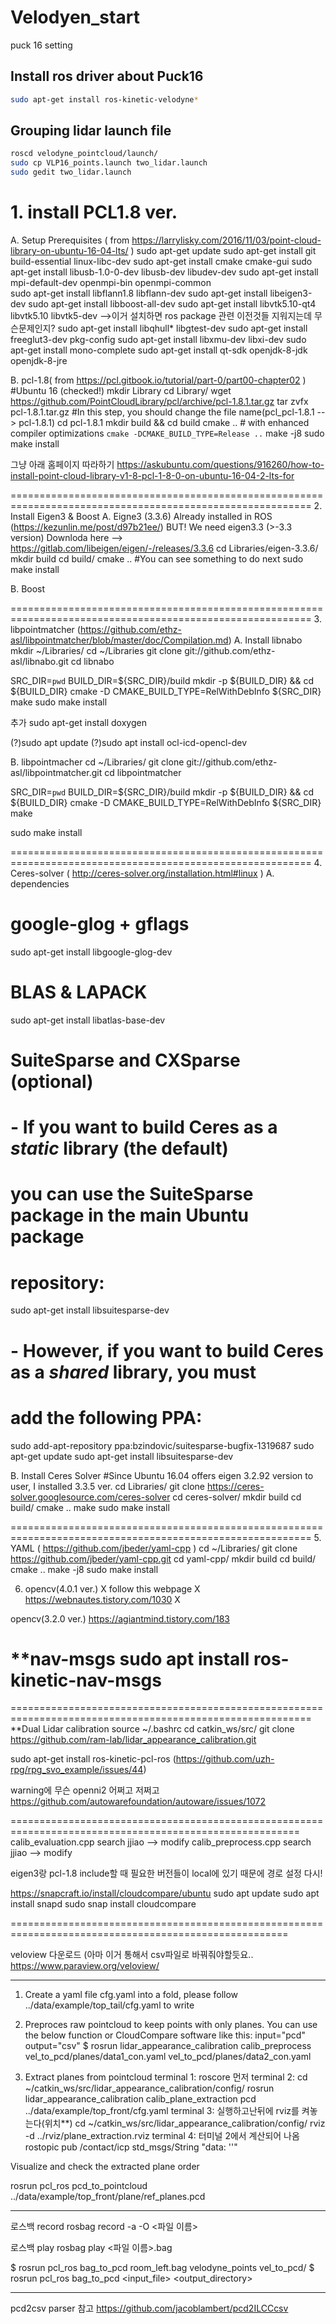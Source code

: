 # Velodyen_start
puck 16 setting
## Install ros driver about Puck16
```bash
sudo apt-get install ros-kinetic-velodyne*
```
## Grouping lidar launch file
```bash
roscd velodyne_pointcloud/launch/
sudo cp VLP16_points.launch two_lidar.launch
sudo gedit two_lidar.launch
```

# 1. install PCL1.8 ver.
A. Setup Prerequisites ( from https://larrylisky.com/2016/11/03/point-cloud-library-on-ubuntu-16-04-lts/ )
  sudo apt-get update
  sudo apt-get install git build-essential linux-libc-dev
  sudo apt-get install cmake cmake-gui 
  sudo apt-get install libusb-1.0-0-dev libusb-dev libudev-dev
  sudo apt-get install mpi-default-dev openmpi-bin openmpi-common  
  sudo apt-get install libflann1.8 libflann-dev
  sudo apt-get install libeigen3-dev
  sudo apt-get install libboost-all-dev
  sudo apt-get install libvtk5.10-qt4 libvtk5.10 libvtk5-dev
  -->이거 설치하면 ros package 관련 이전것들 지워지는데 무슨문제인지?
  sudo apt-get install libqhull* libgtest-dev
  sudo apt-get install freeglut3-dev pkg-config
  sudo apt-get install libxmu-dev libxi-dev 
  sudo apt-get install mono-complete
  sudo apt-get install qt-sdk openjdk-8-jdk openjdk-8-jre
  
B. pcl-1.8( from https://pcl.gitbook.io/tutorial/part-0/part00-chapter02 )
#Ubuntu 16 (checked!)
  mkdir Library
  cd Library/
  wget https://github.com/PointCloudLibrary/pcl/archive/pcl-1.8.1.tar.gz
  tar zvfx pcl-1.8.1.tar.gz
#In this step, you should change the file name(pcl_pcl-1.8.1 --> pcl-1.8.1)
  cd pcl-1.8.1
  mkdir build && cd build
  cmake .. # with enhanced compiler optimizations `cmake -DCMAKE_BUILD_TYPE=Release ..`
  make -j8
  sudo make install
  
그냥 아래 홈페이지 따라하기
https://askubuntu.com/questions/916260/how-to-install-point-cloud-library-v1-8-pcl-1-8-0-on-ubuntu-16-04-2-lts-for
  
==========================================================================================================
2. Install Eigen3 & Boost 
A. Eigne3 (3.3.6)
Already installed in ROS (https://kezunlin.me/post/d97b21ee/)
BUT! We need eigen3.3 (>-3.3 version)
Downloda here --> https://gitlab.com/libeigen/eigen/-/releases/3.3.6
  cd Libraries/eigen-3.3.6/
  mkdir build
  cd build/
  cmake ..
#You can see something to do next
  sudo make install
  
B. Boost

==========================================================================================================
3. libpointmatcher
(https://github.com/ethz-asl/libpointmatcher/blob/master/doc/Compilation.md)
A. Install libnabo
  mkdir ~/Libraries/
  cd ~/Libraries
  git clone git://github.com/ethz-asl/libnabo.git
  cd libnabo

  SRC_DIR=`pwd`
  BUILD_DIR=${SRC_DIR}/build
  mkdir -p ${BUILD_DIR} && cd ${BUILD_DIR}
  cmake -D CMAKE_BUILD_TYPE=RelWithDebInfo ${SRC_DIR}
  make
  sudo make install
  
  추가
  sudo apt-get install doxygen
  
(?)sudo apt update
(?)sudo apt install ocl-icd-opencl-dev

B. libpointmacher
  cd ~/Libraries/
  git clone git://github.com/ethz-asl/libpointmatcher.git
  cd libpointmatcher

  SRC_DIR=`pwd`
  BUILD_DIR=${SRC_DIR}/build
  mkdir -p ${BUILD_DIR} && cd ${BUILD_DIR}
  cmake -D CMAKE_BUILD_TYPE=RelWithDebInfo ${SRC_DIR}
  make

  sudo make install
  
==========================================================================================================
4. Ceres-solver ( http://ceres-solver.org/installation.html#linux )
A. dependencies
# google-glog + gflags
  sudo apt-get install libgoogle-glog-dev
# BLAS & LAPACK
  sudo apt-get install libatlas-base-dev
# SuiteSparse and CXSparse (optional)
# - If you want to build Ceres as a *static* library (the default)
#   you can use the SuiteSparse package in the main Ubuntu package
#   repository:
  sudo apt-get install libsuitesparse-dev
# - However, if you want to build Ceres as a *shared* library, you must
#   add the following PPA:
  sudo add-apt-repository ppa:bzindovic/suitesparse-bugfix-1319687
  sudo apt-get update
  sudo apt-get install libsuitesparse-dev

B. Install Ceres Solver
#Since Ubuntu 16.04 offers eigen 3.2.92 version to user, I installed 3.3.5 ver.
  cd Libraries/
  git clone https://ceres-solver.googlesource.com/ceres-solver
  cd ceres-solver/
  mkdir build
  cd build/
  cmake ..
  make
  sudo make install

==========================================================================================================
5. YAML ( https://github.com/jbeder/yaml-cpp )
  cd ~/Libraries/
  git clone https://github.com/jbeder/yaml-cpp.git
  cd yaml-cpp/
  mkdir build
  cd build/
  cmake ..
  make -j8
  sudo make install
  
6. opencv(4.0.1 ver.) X
  follow this webpage X
  https://webnautes.tistory.com/1030 X
  
  opencv(3.2.0 ver.)
  https://agiantmind.tistory.com/183
  
**nav-msgs
  sudo apt install ros-kinetic-nav-msgs
==========================================================================================================
==========================================================================================================
**Dual Lidar calibration
  source ~/.bashrc
  cd catkin_ws/src/
  git clone https://github.com/ram-lab/lidar_appearance_calibration.git
  
  sudo apt-get install ros-kinetic-pcl-ros
  (https://github.com/uzh-rpg/rpg_svo_example/issues/44)
  
  warning에 무슨 openni2 어쩌고 저쩌고
  https://github.com/autowarefoundation/autoware/issues/1072
  
  ========================================================================================================
  calib_evaluation.cpp
  search jjiao --> modify
  calib_preprocess.cpp
  search jjiao --> modify
  
  eigen3랑 pcl-1.8 include할 때 필요한 버전들이 local에 있기 때문에 경로 설정 다시!
  
  https://snapcraft.io/install/cloudcompare/ubuntu
  sudo apt update
  sudo apt install snapd
  sudo snap install cloudcompare
  
  ======================================================================================================
  
  veloview 다운로드 (아마 이거 통해서 csv파일로 바꿔줘야할듯요..
https://www.paraview.org/veloview/
  

----------------------------------------------------------------------------------------------------------
1. Create a yaml file cfg.yaml into a fold, please follow ../data/example/top_tail/cfg.yaml to write

2. Preproces raw pointcloud to keep points with only planes. You can use the below function or CloudCompare software like this: input="pcd" output="csv"
$ rosrun lidar_appearance_calibration calib_preprocess vel_to_pcd/planes/data1_con.yaml vel_to_pcd/planes/data2_con.yaml


3. Extract planes from pointcloud
terminal 1:
roscore 먼저
terminal 2:
  cd ~/catkin_ws/src/lidar_appearance_calibration/config/
  rosrun lidar_appearance_calibration calib_plane_extraction pcd ../data/example/top_front/cfg.yaml
terminal 3:
실행하고난뒤에 rviz를 켜놓는다(위치**)
  cd ~/catkin_ws/src/lidar_appearance_calibration/config/
  rviz -d ../rviz/plane_extraction.rviz
terminal 4:
터미널 2에서 계산되어 나옴
  rostopic pub /contact/icp std_msgs/String "data: ''" 

Visualize and check the extracted plane order



rosrun pcl_ros pcd_to_pointcloud ../data/example/top_front/plane/ref_planes.pcd

---------------------------------------------------------------------------------
로스백 record
rosbag record -a -O <파일 이름>

로스백 play
rosbag play <파일 이름>.bag

$ rosrun pcl_ros bag_to_pcd room_left.bag velodyne_points vel_to_pcd/
$ rosrun pcl_ros bag_to_pcd <input_file>  <topic>         <output_directory>

----------------------------------------------------------------------
pcd2csv parser 참고
https://github.com/jacoblambert/pcd2ILCCcsv


